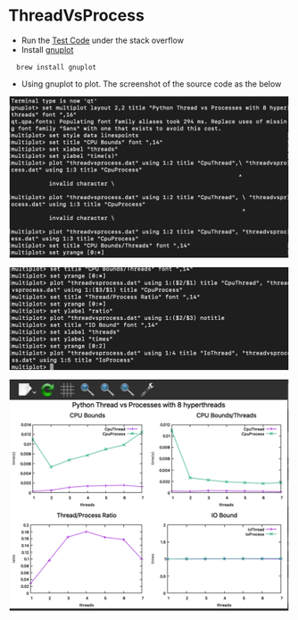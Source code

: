 # ThreadVsProcess
- Run the [Test Code] under the stack overflow
- Install [gnuplot] 
```
  brew install gnuplot
```
- Using gnuplot to plot. The screenshot of the source code as the below

<p align="middle">
  <img src= "https://github.com/BUEC500C1/video-Jie1995tbc/blob/master/Part%201/ThreadVsProcess/gnuplot_code1.png" width= 500>
</p>


<p align="middle">
  <img src= "https://github.com/BUEC500C1/video-Jie1995tbc/blob/master/Part%201/ThreadVsProcess/gnuplot_code2.png" width= 500>
</p>

<p align="middle">
  <img src= "https://github.com/BUEC500C1/video-Jie1995tbc/blob/master/Part%201/ThreadVsProcess/ThreadVsProcess.png" width= 500>
</p>



[Test Code]: https://stackoverflow.com/questions/3044580/multiprocessing-vs-threading-python
[gnuplot]: http://www.gnuplot.info/download.html

